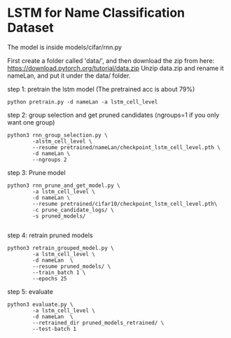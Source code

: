 # LSTM for Name Classification Dataset

The model is inside models/cifar/rnn.py 

First create a folder called 'data/', and then download the zip from here: https://download.pytorch.org/tutorial/data.zip
Unzip data.zip and rename it nameLan, and put it under the data/ folder.


step 1: pretrain the lstm model (The pretrained acc is about 79%)
```
python pretrain.py -d nameLan -a lstm_cell_level
```

step 2: group selection and get pruned candidates (ngroups=1 if you only want one group)
```
python3 rnn_group_selection.py \
        -alstm_cell_level \
        --resume pretrained/nameLan/checkpoint_lstm_cell_level.pth \
        -d nameLan \
        --ngroups 2 
```

step 3:  Prune model
```
python3 rnn_prune_and_get_model.py \
        -a lstm_cell_level \
        -d nameLan \
        --resume pretrained/cifar10/checkpoint_lstm_cell_level.pth\
        -c prune_candidate_logs/ \
        -s pruned_models/
        
```


step 4:  retrain pruned models
```
python3 retrain_grouped_model.py \
        -a lstm_cell_level \
        -d nameLan  \
        --resume pruned_models/ \
        --train_batch 1 \
        --epochs 25 
```


step 5:  evaluate
```
python3 evaluate.py \
        -a lstm_cell_level \
        -d nameLan  \
        --retrained_dir pruned_models_retrained/ \
        --test-batch 1
```


